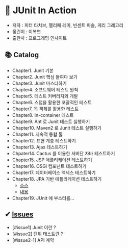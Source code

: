 # 🌌 JUnit In Action 

- 저자 : 피터 타치브, 펠리페 레미, 빈센트 마솔, 게리 그레고리
- 옮긴이 : 이복연
- 출판사 : 프로그래밍 인사이트

## 📚 Catalog

- Chapter1. Junit 기본
- Chapter2. Junit 핵심 들여다 보기
- Chapter3. Junit 마스터하기
- Chapter4. 소프트웨어 테스트 원칙
- Chapter5. 테스트 커버리지와 개발
- Chapter6. 스텁을 활용한 포괄적인 테스트
- Chapter7. 목 객체를 활용한 테스트
- Chapter8. In-container 테스트
- Chapter9. Ant 로 Junit 테스트 실행하기
- Chapter10. Maven2 로 Junit 테스트 실행하기
- Chapter11. 지속적 통합 툴
- Chapter12. 표현 계층 테스트하기
- Chapter13. Ajax 테스트하기
- Chpater14. Cactus 를 이용한 서버단 자바 테스트하기
- Chapter15. JSP 애플리케이션 테스트하기
- Chapter16. OSGi 컴포넌트 테스트하기
- Chapter17. 데이터베이스 액세스 테스트하기
- Chapter18. JPA 기반 애플리케이션 테스트하기
  - [소스](https://github.com/BAEKJungHo/junitInAction/tree/main/src/chapter18)
  - [내용](https://github.com/BAEKJungHo/junitInAction/tree/main/contents/chapter18)
- Chapter19. JUnit 에 부스터를...

## ✔ [Issues](https://github.com/BAEKJungHo/junitInAction/tree/main/contents)

- [#issue1] Junit 이란 ?
- [#issue2] 단위 테스트란 ?
- [#issue2-1] API 계약
